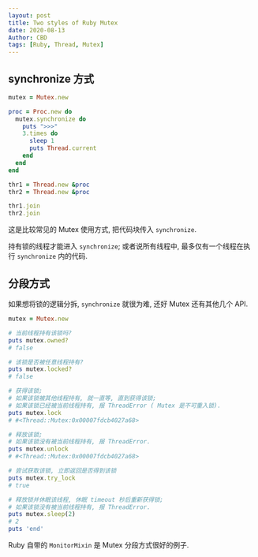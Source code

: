 ```yaml
---
layout: post
title: Two styles of Ruby Mutex
date: 2020-08-13
Author: CBD 
tags: [Ruby, Thread, Mutex]
---
```


## synchronize 方式

```ruby
mutex = Mutex.new

proc = Proc.new do
  mutex.synchronize do
    puts ">>>"
    3.times do
      sleep 1
      puts Thread.current
    end
  end
end

thr1 = Thread.new &proc
thr2 = Thread.new &proc

thr1.join
thr2.join
```

这是比较常见的 Mutex 使用方式, 把代码块传入 `synchronize`.

持有锁的线程才能进入 `synchronize`; 或者说所有线程中, 最多仅有一个线程在执行 `synchronize` 内的代码.

## 分段方式

如果想将锁的逻辑分拆, `synchronize` 就很为难, 还好 Mutex 还有其他几个 API.

```ruby
mutex = Mutex.new

# 当前线程持有该锁吗?
puts mutex.owned?
# false

# 该锁是否被任意线程持有?
puts mutex.locked?
# false

# 获得该锁;
# 如果该锁被其他线程持有, 就一直等, 直到获得该锁;
# 如果该锁已经被当前线程持有, 报 ThreadError ( Mutex 是不可重入锁).
puts mutex.lock
# #<Thread::Mutex:0x00007fdcb4027a68>

# 释放该锁;
# 如果该锁没有被当前线程持有, 报 ThreadError.
puts mutex.unlock
# #<Thread::Mutex:0x00007fdcb4027a68>

# 尝试获取该锁, 立即返回是否得到该锁
puts mutex.try_lock
# true

# 释放锁并休眠该线程, 休眠 timeout 秒后重新获得锁;
# 如果该锁没有被当前线程持有, 报 ThreadError.
puts mutex.sleep(2)
# 2
puts 'end'
```

Ruby 自带的 `MonitorMixin` 是 Mutex 分段方式很好的例子.
